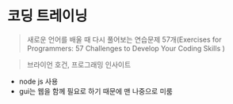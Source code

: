# 코딩 트레이닝
> 새로운 언어를 배울 때 다시 풀어보는 연습문제 57개(Exercises for Programmers: 57 Challenges to Develop Your Coding Skills )

> 브라이언 호건, 프로그래밍 인사이트


- node js 사용
- gui는 웹을 함께 필요로 하기 때문에 맨 나중으로 미룸


